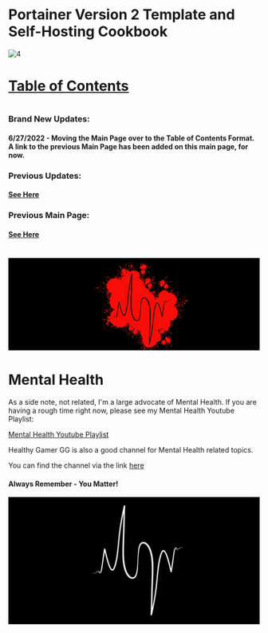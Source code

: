 # Portainer Version 2 Template and Self-Hosting Cookbook

<img width="780" alt="4" src="https://raw.githubusercontent.com/mycroftwilde/portainer_templates/master/branding/images/LogoBanner2.png">

# [Table of Contents](https://github.com/mycroftwilde/portainer_templates/tree/master/TableOfContents)

#

### Brand New Updates: 

#### 6/27/2022 - Moving the Main Page over to the Table of Contents Format. A link to the previous Main Page has been added on this main page, for now. 

### Previous Updates: 

#### [See Here](https://github.com/mycroftwilde/portainer_templates/tree/master/TableOfContents/Updates/Previous)

### Previous Main Page: 

#### [See Here](https://github.com/mycroftwilde/portainer_templates/tree/master/Previous)

#
![BannerLogoMid](/branding/images/Banner.png?raw=true "BannerMid")

# Mental Health

 As a side note, not related, I'm a large advocate of Mental Health. If you are having a rough time right now, please see my Mental Health Youtube Playlist:
 
 [Mental Health Youtube Playlist](https://youtube.com/playlist?list=PLGk2on7ccZONCobYxwGdvwMcF43gIKmqk)
 
 Healthy Gamer GG is also a good channel for Mental Health related topics. 
 
 You can find the channel via the link [here](https://www.youtube.com/c/HealthyGamerGG)
 
 #### Always Remember - You Matter! 
 
![BannerLogo](/branding/images/LogoBanner1.png?raw=true "Banner")

